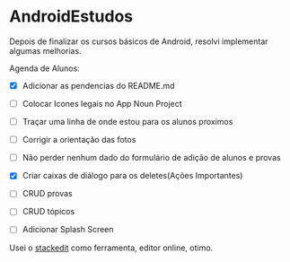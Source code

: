 # AndroidEstudos

Depois de finalizar os cursos básicos de Android, resolvi implementar algumas melhorias.

Agenda de Alunos:

 - [x] Adicionar as pendencias do README.md 
 - [ ] Colocar Icones legais no App Noun Project
 - [ ] Traçar uma linha de onde estou para os alunos proximos 
 - [ ] Corrigir a orientação das fotos 
 - [ ] Não perder nenhum dado do formulário de adição de alunos e provas
 - [x] Criar caixas de diálogo para os deletes(Ações Importantes) 
 - [ ] CRUD provas 
 - [ ] CRUD tópicos
 - [ ] Adicionar Splash Screen
 
 

Usei o [stackedit](https://stackedit.io/app#) como ferramenta, editor online, otimo.
